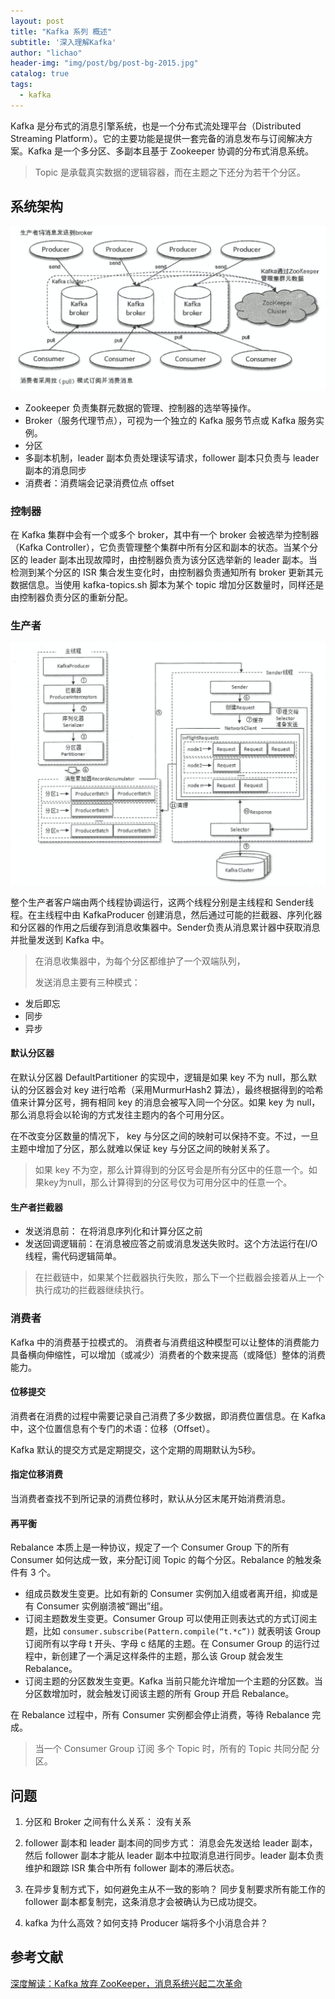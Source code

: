 ```yaml
---
layout: post
title: "Kafka 系列 概述"
subtitle: '深入理解Kafka'
author: "lichao"
header-img: "img/post/bg/post-bg-2015.jpg"
catalog: true
tags:
  - kafka
---
```


Kafka 是分布式的消息引擎系统，也是一个分布式流处理平台（Distributed Streaming Platform）。它的主要功能是提供一套完备的消息发布与订阅解决方案。Kafka 是一个多分区、多副本且基于 Zookeeper 协调的分布式消息系统。

> Topic 是承载真实数据的逻辑容器，而在主题之下还分为若干个分区。

## 系统架构

![系统架构](/img/mq/架构图.png)

* Zookeeper 负责集群元数据的管理、控制器的选举等操作。
* Broker（服务代理节点），可视为一个独立的 Kafka 服务节点或 Kafka 服务实例。
* 分区
* 多副本机制，leader 副本负责处理读写请求，follower 副本只负责与 leader 副本的消息同步
* 消费者：消费端会记录消费位点 offset

### 控制器

在 Kafka 集群中会有一个或多个 broker，其中有一个 broker 会被选举为控制器（Kafka Controller），它负责管理整个集群中所有分区和副本的状态。当某个分区的 leader 副本出现故障时，由控制器负责为该分区选举新的 leader 副本。当检测到某个分区的 ISR 集合发生变化时，由控制器负责通知所有 broker 更新其元数据信息。当使用 kafka-topics.sh 脚本为某个 topic 增加分区数量时，同样还是由控制器负责分区的重新分配。

### 生产者

![生产者架构](/img/mq/2.png)

整个生产者客户端由两个线程协调运行，这两个线程分别是主线程和 Sender线程。在主线程中由 KafkaProducer 创建消息，然后通过可能的拦截器、序列化器和分区器的作用之后缓存到消息收集器中。Sender负责从消息累计器中获取消息并批量发送到 Kafka 中。

> 在消息收集器中，为每个分区都维护了一个双端队列，
>
> 发送消息主要有三种模式：

* 发后即忘
* 同步
* 异步

#### 默认分区器

在默认分区器 DefaultPartitioner 的实现中，逻辑是如果 key 不为 null，那么默认的分区器会对 key 进行哈希（采用MurmurHash2 算法），最终根据得到的哈希值来计算分区号，拥有相同 key 的消息会被写入同一个分区。如果 key 为 null， 那么消息将会以轮询的方式发往主题内的各个可用分区。

在不改变分区数量的情况下， key 与分区之间的映射可以保持不变。不过，一旦主题中增加了分区，那么就难以保证 key 与分区之间的映射关系了。

> 如果 key 不为空，那么计算得到的分区号会是所有分区中的任意一个。如果key为null，那么计算得到的分区号仅为可用分区中的任意一个。

#### 生产者拦截器

* 发送消息前： 在将消息序列化和计算分区之前
* 发送回调逻辑前：在消息被应答之前或消息发送失败时。这个方法运行在I/O线程，需代码逻辑简单。

> 在拦截链中，如果某个拦截器执行失败，那么下一个拦截器会接着从上一个执行成功的拦截器继续执行。

### 消费者

Kafka 中的消费基于拉模式的。
消费者与消费组这种模型可以让整体的消费能力具备横向伸缩性，可以增加（或减少）消费者的个数来提高（或降低〕整体的消费能力。

#### 位移提交

消费者在消费的过程中需要记录自己消费了多少数据，即消费位置信息。在 Kafka 中，这个位置信息有个专门的术语：位移（Offset）。

Kafka 默认的提交方式是定期提交，这个定期的周期默认为5秒。

#### 指定位移消费

当消费者查找不到所记录的消费位移时，默认从分区末尾开始消费消息。

#### 再平衡

Rebalance 本质上是一种协议，规定了一个 Consumer Group 下的所有 Consumer 如何达成一致，来分配订阅 Topic 的每个分区。Rebalance 的触发条件有 3 个。

* 组成员数发生变更。比如有新的 Consumer 实例加入组或者离开组，抑或是有 Consumer 实例崩溃被“踢出”组。
* 订阅主题数发生变更。Consumer Group 可以使用正则表达式的方式订阅主题，比如 ```consumer.subscribe(Pattern.compile(“t.*c”))``` 就表明该 Group 订阅所有以字母 t 开头、字母 c 结尾的主题。在 Consumer Group 的运行过程中，新创建了一个满足这样条件的主题，那么该 Group 就会发生 Rebalance。
* 订阅主题的分区数发生变更。Kafka 当前只能允许增加一个主题的分区数。当分区数增加时，就会触发订阅该主题的所有 Group 开启 Rebalance。

在 Rebalance 过程中，所有 Consumer 实例都会停止消费，等待 Rebalance 完成。

> 当一个 Consumer Group 订阅 多个 Topic 时，所有的 Topic 共同分配 分区。

## 问题

1. 分区和 Broker 之间有什么关系： 没有关系
2. follower 副本和 leader 副本间的同步方式：
消息会先发送给 leader 副本，然后 follower 副本才能从 leader 副本中拉取消息进行同步。leader 副本负责维护和跟踪 ISR 集合中所有 follower 副本的滞后状态。

3. 在异步复制方式下，如何避免主从不一致的影响？
同步复制要求所有能工作的 follower 副本都复制完，这条消息才会被确认为已成功提交。
4. kafka 为什么高效？如何支持 Producer 端将多个小消息合并？

## 参考文献

[深度解读：Kafka 放弃 ZooKeeper，消息系统兴起二次革命](https://www.infoq.cn/article/PHF3gFjUTDhWmctg6kXe)
